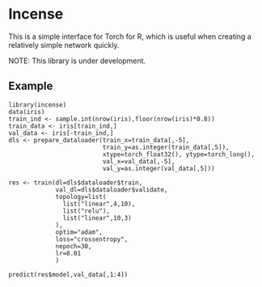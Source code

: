 # Incense

This is a simple interface for Torch for R, which is useful when creating a relatively simple network quickly.

NOTE: This library is under development.

## Example
```{r}
library(incense)
data(iris)
train_ind <- sample.int(nrow(iris),floor(nrow(iris)*0.8))
train_data <- iris[train_ind,]
val_data <- iris[-train_ind,]
dls <- prepare_dataloader(train_x=train_data[,-5],
                          train_y=as.integer(train_data[,5]),
                          xtype=torch_float32(), ytype=torch_long(),
                          val_x=val_data[,-5],
                          val_y=as.integer(val_data[,5]))

res <- train(dl=dls$dataloader$train,
             val_dl=dls$dataloader$validate,
             topology=list(
               list("linear",4,10),
               list("relu"),
               list("linear",10,3)
             ),
             optim="adam",
             loss="crossentropy",
             nepoch=30,
             lr=0.01
             )

predict(res$model,val_data[,1:4])
```

